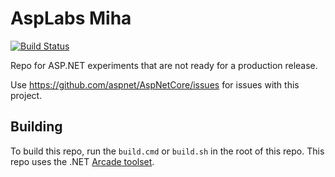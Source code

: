 AspLabs Miha
=======

[![Build Status](https://dev.azure.com/dnceng/public/_apis/build/status/aspnet/AspLabs/AspLabs-ci?branchName=main)](https://dev.azure.com/dnceng/public/_build/latest?definitionId=256&branchName=main)

Repo for ASP.NET experiments that are not ready for a production release.

Use https://github.com/aspnet/AspNetCore/issues for issues with this project.

## Building

To build this repo, run the `build.cmd` or `build.sh` in the root of this repo. This repo uses the .NET [Arcade toolset](https://github.com/dotnet/arcade).
